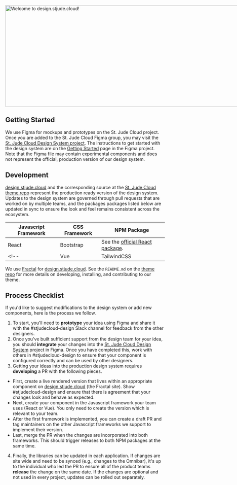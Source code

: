 <img src="{{ path '/images/design-cover-img@2x.jpg' }}" alt="Welcome to design.stjude.cloud!" width="1280px" height="320px" style="max-width: unset"/>

## Getting Started

We use Figma for mockups and prototypes on the St. Jude Cloud project. Once you are added to the St. Jude Cloud Figma group, you may visit the [St. Jude Cloud Design System project][figma-dsm]. The instructions to get started with the design system are on the [Getting Started][getting-started-dsm] page in the Figma project. Note that the Figma file may contain experimental components and does not represent the official, production version of our design system.

## Development

[design.stjude.cloud] and the corresponding source at the [St. Jude Cloud theme repo][theme-repo] represent the production ready version of the design system. Updates to the design system are governed through pull requests that are worked on by multiple teams, and the packages packages listed below are updated in sync to ensure the look and feel remains consistent across the ecosystem.

| Javascript Framework | CSS Framework | NPM Package                                      |
| -------------------- | ------------- | ------------------------------------------------ |
| React                | Bootstrap     | See the [official React package][react-package]. |
| <!--                 | Vue           | TailwindCSS                                      | See the [official Vue package][vue-package]. | --> |

We use [Fractal][fractal] for [design.stjude.cloud]. See the `README.md` on the [theme repo][readme] for more details on developing, installing, and contributing to our theme.

## Process Checklist

If you'd like to suggest modifications to the design system or add new components, here is the process we follow.

1. To start, you'll need to **prototype** your idea using Figma and share it with the #stjudecloud-design Slack channel for feedback from the other designers.
2. Once you've built sufficient support from the design team for your idea, you should **integrate** your changes into the [St. Jude Cloud Design System][figma-dsm] project in Figma. Once you have completed this, work with others in #stjudecloud-design to ensure that your component is configured correctly and can be used by other designers.
3. Getting your ideas into the production design system requires **developing** a PR with the following pieces.
  - First, create a live rendered version that lives within an appropriate component on [design.stjude.cloud] (the Fractal site). Show #stjudecloud-design and ensure that there is agreement that your changes look and behave as expected.
  - Next, create your component in the Javascript framework your team uses (React or Vue). You only need to create the version which is relevant to your team.
  - After the first framework is implemented, you can create a draft PR and tag maintainers on the other Javascript frameworks we support to implement their version.
  - Last, merge the PR when the changes are incorporated into both frameworks. This should trigger releases to both NPM packages at the same time.
4. Finally, the libraries can be updated in each application. If changes are site wide and need to be synced (e.g., changes to the Omnibar), it's up to the individual who led the PR to ensure all of the product teams **release** the change on the same date. If the changes are optional and not used in every project, updates can be rolled out separately.

[fractal]: https://fractal.build
[figma-dsm]: https://www.figma.com/file/SggB3UbUHRylKMZkikdZUB/St.-Jude-Cloud-Design-System
[getting-started-dsm]: https://www.figma.com/file/SggB3UbUHRylKMZkikdZUB/St.-Jude-Cloud-Design-System?node-id=155%3A29310
[design.stjude.cloud]: https://design.stjude.cloud
[theme-repo]: https://github.com/stjudecloud/theme
[readme]: https://github.com/stjudecloud/theme#readme
[react-package]: https://www.npmjs.com/package/@stjudecloud/theme-react
[vue-package]: https://www.npmjs.com/package/@stjudecloud/theme-vue